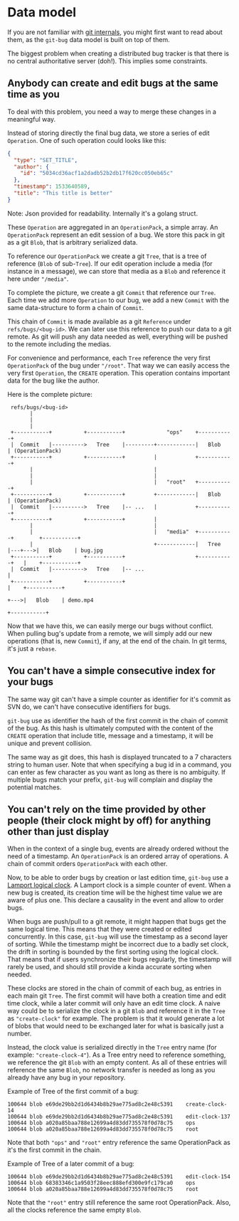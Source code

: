# Data model

If you are not familiar with [git internals](https://git-scm.com/book/en/v1/Git-Internals), you might first want to read about them, as the `git-bug` data model is built on top of them.

The biggest problem when creating a distributed bug tracker is that there is no central authoritative server (doh!). This implies some constraints.

## Anybody can create and edit bugs at the same time as you

To deal with this problem, you need a way to merge these changes in a meaningful way.

Instead of storing directly the final bug data, we store a series of edit `Operation`. One of such operation could looks like this:

```json
{
  "type": "SET_TITLE",
  "author": {
    "id": "5034cd36acf1a2dadb52b2db17f620cc050eb65c"
  },
  "timestamp": 1533640589,
  "title": "This title is better"
}
```

Note: Json provided for readability. Internally it's a golang struct.

These `Operation` are aggregated in an `OperationPack`, a simple array. An `OperationPack` represent an edit session of a bug. We store this pack in git as a git `Blob`, that is arbitrary serialized data.

To reference our `OperationPack` we create a git `Tree`, that is a tree of reference (`Blob` of sub-`Tree`). If our edit operation include a media (for instance in a message), we can store that media as a `Blob` and reference it here under `"/media"`. 

To complete the picture, we create a git `Commit` that reference our `Tree`. Each time we add more `Operation` to our bug, we add a new `Commit` with the same data-structure to form a chain of `Commit`.

This chain of `Commit` is made available as a git `Reference` under `refs/bugs/<bug-id>`. We can later use this reference to push our data to a git remote. As git will push any data needed as well, everything will be pushed to the remote including the medias.

For convenience and performance, each `Tree` reference the very first `OperationPack` of the bug under `"/root"`. That way we can easily access the very first `Operation`, the `CREATE` operation. This operation contains important data for the bug like the author.

Here is the complete picture:

```
 refs/bugs/<bug-id>
       |
       |
       |
 +-----------+          +-----------+             "ops"    +-----------+
 |  Commit   |---------->   Tree    |---------+------------|   Blob    | (OperationPack)
 +-----------+          +-----------+         |            +-----------+
       |                                      |
       |                                      |
       |                                      |   "root"   +-----------+ 
 +-----------+          +-----------+         +------------|   Blob    | (OperationPack)
 |  Commit   |---------->   Tree    |-- ...   |            +-----------+
 +-----------+          +-----------+         |
       |                                      |
       |                                      |   "media"  +-----------+        +-----------+
       |                                      +------------|   Tree    |---+--->|   Blob    | bug.jpg
 +-----------+          +-----------+                      +-----------+   |    +-----------+
 |  Commit   |---------->   Tree    |-- ...                                |
 +-----------+          +-----------+                                      |    +-----------+
                                                                           +--->|   Blob    | demo.mp4
                                                                                +-----------+
```

Now that we have this, we can easily merge our bugs without conflict. When pulling bug's update from a remote, we will simply add our new operations (that is, new `Commit`), if any, at the end of the chain. In git terms, it's just a `rebase`.

## You can't have a simple consecutive index for your bugs

The same way git can't have a simple counter as identifier for it's commit as SVN do, we can't have consecutive identifiers for bugs.

`git-bug` use as identifier the hash of the first commit in the chain of commit of the bug. As this hash is ultimately computed with the content of the `CREATE` operation that include title, message and a timestamp, it will be unique and prevent collision.

The same way as git does, this hash is displayed truncated to a 7 characters string to human user. Note that when specifying a bug id in a command, you can enter as few character as you want as long as there is no ambiguity. If multiple bugs match your prefix, `git-bug` will complain and display the potential matches.

## You can't rely on the time provided by other people (their clock might by off) for anything other than just display

When in the context of a single bug, events are already ordered without the need of a timestamp. An `OperationPack` is an ordered array of operations. A chain of commit orders `OperationPack` with each other.

Now, to be able to order bugs by creation or last edition time, `git-bug` use a [Lamport logical clock](https://en.wikipedia.org/wiki/Lamport_timestamps). A Lamport clock is a simple counter of event. When a new bug is created, its creation time will be the highest time value we are aware of plus one. This declare a causality in the event and allow to order bugs.

When bugs are push/pull to a git remote, it might happen that bugs get the same logical time. This means that they were created or edited concurrently. In this case, `git-bug` will use the timestamp as a second layer of sorting. While the timestamp might be incorrect due to a badly set clock, the drift in sorting is bounded by the first sorting using the logical clock. That means that if users synchronize their bugs regularly, the timestamp will rarely be used, and should still provide a kinda accurate sorting when needed.

These clocks are stored in the chain of commit of each bug, as entries in each main git `Tree`. The first commit will have both a creation time and edit time clock, while a later commit will only have an edit time clock. A naive way could be to serialize the clock in a git `Blob` and reference it in the `Tree` as `"create-clock"` for example. The problem is that it would generate a lot of blobs that would need to be exchanged later for what is basically just a number.

Instead, the clock value is serialized directly in the `Tree` entry name (for example: `"create-clock-4"`). As a Tree entry need to reference something, we reference the git `Blob` with an empty content. As all of these entries will reference the same `Blob`, no network transfer is needed as long as you already have any bug in your repository.


Example of Tree of the first commit of a bug:
```
100644 blob e69de29bb2d1d6434b8b29ae775ad8c2e48c5391	create-clock-14
100644 blob e69de29bb2d1d6434b8b29ae775ad8c2e48c5391	edit-clock-137
100644 blob a020a85baa788e12699a4d83dd735578f0d78c75	ops
100644 blob a020a85baa788e12699a4d83dd735578f0d78c75	root 
```
Note that both `"ops"` and `"root"` entry reference the same OperationPack as it's the first commit in the chain.


Example of Tree of a later commit of a bug:
```
100644 blob e69de29bb2d1d6434b8b29ae775ad8c2e48c5391	edit-clock-154
100644 blob 68383346c1a9503f28eec888efd300e9fc179ca0	ops
100644 blob a020a85baa788e12699a4d83dd735578f0d78c75	root
```
Note that the `"root"` entry still reference the same root OperationPack. Also, all the clocks reference the same empty `Blob`.
